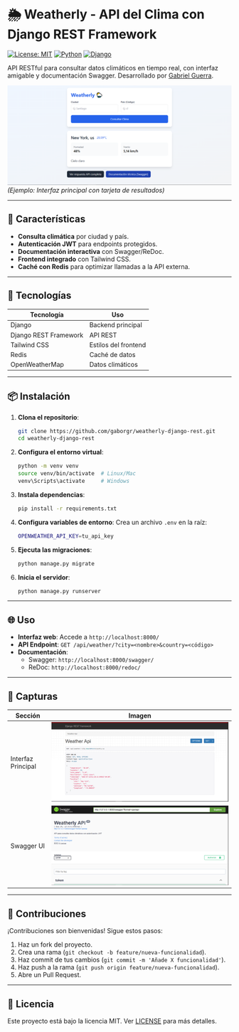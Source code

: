 # 🌦️ **Weatherly - API del Clima con Django REST Framework**

[![License: MIT](https://img.shields.io/badge/License-MIT-blue.svg)](https://opensource.org/licenses/MIT)
[![Python](https://img.shields.io/badge/Python-3.9%2B-blue)](https://www.python.org/)
[![Django](https://img.shields.io/badge/Django-4.2-brightgreen)](https://www.djangoproject.com/)

API RESTful para consultar datos climáticos en tiempo real, con interfaz amigable y documentación Swagger. Desarrollado por [Gabriel Guerra](https://github.com/gaborgr).

![Interfaz de Weatherly](./docs/images/result.PNG)  
*(Ejemplo: Interfaz principal con tarjeta de resultados)*

---

## 🚀 **Características**
- **Consulta climática** por ciudad y país.
- **Autenticación JWT** para endpoints protegidos.
- **Documentación interactiva** con Swagger/ReDoc.
- **Frontend integrado** con Tailwind CSS.
- **Caché con Redis** para optimizar llamadas a la API externa.

---

## 🔧 **Tecnologías**
| Tecnología          | Uso                          |
|---------------------|------------------------------|
| Django              | Backend principal            |
| Django REST Framework | API REST                   |
| Tailwind CSS        | Estilos del frontend         |
| Redis              | Caché de datos               |
| OpenWeatherMap     | Datos climáticos             |

---

## 📦 **Instalación**
1. **Clona el repositorio**:
   ```bash
   git clone https://github.com/gaborgr/weatherly-django-rest.git
   cd weatherly-django-rest
   ```

2. **Configura el entorno virtual**:
   ```bash
   python -m venv venv
   source venv/bin/activate  # Linux/Mac
   venv\Scripts\activate     # Windows
   ```

3. **Instala dependencias**:
   ```bash
   pip install -r requirements.txt
   ```

4. **Configura variables de entorno**:
Crea un archivo `.env` en la raíz:
   ```bash
   OPENWEATHER_API_KEY=tu_api_key
   ```

5. **Ejecuta las migraciones**:
   ```bash
   python manage.py migrate
   ```

6. **Inicia el servidor**:
   ```bash
   python manage.py runserver
   ```

---

## 🌐 **Uso**
- **Interfaz web**: Accede a `http://localhost:8000/`
- **API Endpoint**: `GET /api/weather/?city=<nombre>&country=<código>`
- **Documentación**:
  - Swagger: `http://localhost:8000/swagger/`
  - ReDoc: `http://localhost:8000/redoc/`

---

## 📸 **Capturas**
| Sección           | Imagen                      |
|-------------------|----------------------------|
| Interfaz Principal | ![Interfaz](./docs/images/DFR.PNG) |
| Swagger UI        | ![Swagger](./docs/images/swagger.PNG) |

---

## 🤝 **Contribuciones**
¡Contribuciones son bienvenidas! Sigue estos pasos:
1. Haz un fork del proyecto.
2. Crea una rama (`git checkout -b feature/nueva-funcionalidad`).
3. Haz commit de tus cambios (`git commit -m 'Añade X funcionalidad'`).
4. Haz push a la rama (`git push origin feature/nueva-funcionalidad`).
5. Abre un Pull Request.

---

## 📄 **Licencia**
Este proyecto está bajo la licencia MIT. Ver [LICENSE](LICENSE) para más detalles.